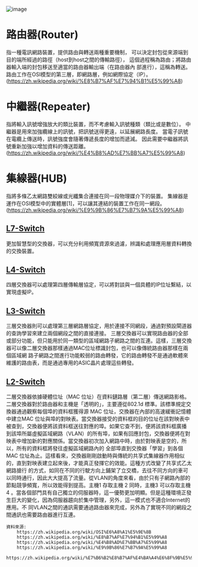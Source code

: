 ![image](https://user-images.githubusercontent.com/91179289/138015084-101929eb-40ff-4ee2-a5e7-92b613cd7892.png)
# 路由器(Router)
指一種電訊網路裝置，提供路由與轉送兩種重要機制，
可以決定封包從來源端到目的端所經過的路徑（host到host之間的傳輸路徑），
這個過程稱為路由；將路由器輸入端的封包移送至適當的路由器輸出端（在路由器內
部進行），這稱為轉送。路由工作在OSI模型的第三層，即網路層，例如網際協定（IP）。
(https://zh.wikipedia.org/wiki/%E8%B7%AF%E7%94%B1%E5%99%A8)
# 中繼器(Repeater)
指將輸入訊號增強放大的類比裝置，而不考慮輸入訊號種類（類比或是數位）。
中繼器是用來加強纜線上的訊號，把訊號送得更遠，以延展網路長度。
當電子訊號在電纜上傳送時，訊號強度會隨著傳遞長度的增加而遞減。
因此需要中繼器將訊號重新加強以增加資料的傳送距離。
(https://zh.wikipedia.org/wiki/%E4%B8%AD%E7%BB%A7%E5%99%A8)
# 集線器(HUB)
指將多條乙太網路雙絞線或光纖集合連接在同一段物理媒介下的裝置。
集線器是運作在OSI模型中的實體層[1]，可以讓其連結的裝置工作在同一網段。
(https://zh.wikipedia.org/wiki/%E9%9B%86%E7%B7%9A%E5%99%A8)
## [L7-Switch](https://zh.wikipedia.org/wiki/%E7%B6%B2%E8%B7%AF%E4%BA%A4%E6%8F%9B%E5%99%A8#%E4%B8%83%E5%B1%82)
更加智慧型的交換器，可以充分利用頻寬資源來過濾，辨識和處理應用層資料轉換的交換裝置。
## [L4-Switch](https://zh.wikipedia.org/wiki/%E7%B6%B2%E8%B7%AF%E4%BA%A4%E6%8F%9B%E5%99%A8#%E5%9B%9B%E5%B1%82)
四層交換器可以處理第四層傳輸層協定，可以將對談與一個具體的IP位址繫結，以實現虛擬IP。
## [L3-Switch](https://zh.wikipedia.org/wiki/%E7%B6%B2%E8%B7%AF%E4%BA%A4%E6%8F%9B%E5%99%A8#%E4%B8%89%E5%B1%82)
三層交換器則可以處理第三層網路層協定，用於連接不同網段，通過對預設閘道器的查詢學習來建立兩個網段之間的直接連接。
三層交換器可以實現路由器的全部或部分功能，但只能用於同一類型的區域網路子網路之間的互連。這樣，三層交換器可以像二層交換器那樣通過MAC位址標識封包，也可以像傳統路由器那樣在兩個區域網
路子網路之間進行功能較弱的路由轉發，它的路由轉發不是通過軟體來維護的路由表，而是通過專用的ASIC晶片處理這些轉發。
## [L2-Switch](https://zh.wikipedia.org/wiki/%E7%B6%B2%E8%B7%AF%E4%BA%A4%E6%8F%9B%E5%99%A8#%E4%BA%8C%E5%B1%82)
二層交換器依據硬體位址（MAC 位址）在資料鏈路層（第二層）傳送網路影格。 二層交換器對於路由器和主機是「透明的」，主要遵從802.1d 標準。該標準規定交換器通過觀察每個埠的資料框獲得源
MAC 位址，交換器在內部的高速緩衝記憶體中建立MAC 位址與埠的對映表。當交換器接受的資料框的目的位址在該對映表中被查到，交換器便將該資料框送往對應的埠。如果它查不到，便將該資料框廣播
到該埠所屬虛擬區域網路（VLAN）的所有埠，如果有回應封包，交換器便將在對映表中增加新的對應關係。當交換器初次加入網路中時，由於對映表是空的，所以，所有的資料框將發往虛擬區域網路內的
全部埠直到交換器「學習」到各個MAC 位址為止。這樣看來，交換器剛剛啟動時與傳統的共享式集線器作用相似的，直到對映表建立起來後，才能真正發揮它的效能。這種方式改變了共享式乙太網路搶行
的方式，如同在不同的行駛方向上鋪架了立交橋，去往不同方向的車可以同時通行，因此大大提高了流量。從VLAN的角度來看，由於只有子網路內部的節點競爭頻寬，所以效能得到提高。主機1 存取主機
2 同時，主機3 可以存取主機4 。當各個部門具有自己獨立的伺服器時，這一優勢更加明顯。但是這種環境正發生巨大的變化，因為伺服器趨向於集中管理，另外，這一模式也不適合Internet的應用。不
同VLAN之間的通訊需要通過路由器來完成，另外為了實現不同的網段之間通訊也需要路由器進行互連。

```
資料來源:
    https://zh.wikipedia.org/wiki/OSI%E6%A8%A1%E5%9E%8B 
    https://zh.wikipedia.org/wiki/%E8%B7%AF%E7%94%B1%E5%99%A8
    https://zh.wikipedia.org/wiki/%E4%B8%AD%E7%BB%A7%E5%99%A8
    https://zh.wikipedia.org/wiki/%E9%9B%86%E7%B7%9A%E5%99%A8
    https://zh.wikipedia.org/wiki/%E7%B6%B2%E8%B7%AF%E4%BA%A4%E6%8F%9B%E5%99%A8
```
